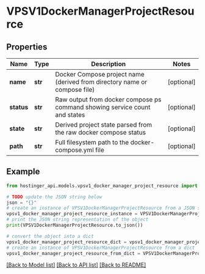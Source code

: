 # VPSV1DockerManagerProjectResource


## Properties

Name | Type | Description | Notes
------------ | ------------- | ------------- | -------------
**name** | **str** | Docker Compose project name (derived from directory name or compose file) | [optional] 
**status** | **str** | Raw output from docker compose ps command showing service count and states | [optional] 
**state** | **str** | Derived project state parsed from the raw docker compose status | [optional] 
**path** | **str** | Full filesystem path to the docker-compose.yml file | [optional] 

## Example

```python
from hostinger_api.models.vpsv1_docker_manager_project_resource import VPSV1DockerManagerProjectResource

# TODO update the JSON string below
json = "{}"
# create an instance of VPSV1DockerManagerProjectResource from a JSON string
vpsv1_docker_manager_project_resource_instance = VPSV1DockerManagerProjectResource.from_json(json)
# print the JSON string representation of the object
print(VPSV1DockerManagerProjectResource.to_json())

# convert the object into a dict
vpsv1_docker_manager_project_resource_dict = vpsv1_docker_manager_project_resource_instance.to_dict()
# create an instance of VPSV1DockerManagerProjectResource from a dict
vpsv1_docker_manager_project_resource_from_dict = VPSV1DockerManagerProjectResource.from_dict(vpsv1_docker_manager_project_resource_dict)
```
[[Back to Model list]](../README.md#documentation-for-models) [[Back to API list]](../README.md#documentation-for-api-endpoints) [[Back to README]](../README.md)


